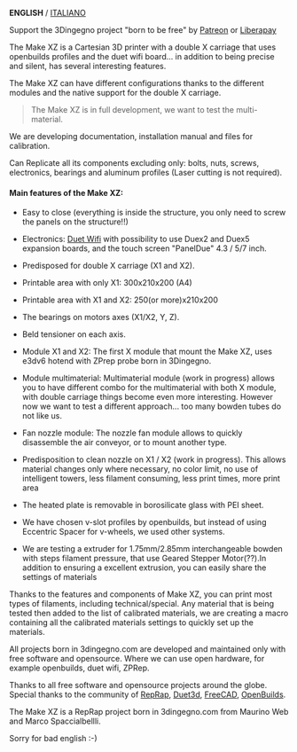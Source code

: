 **ENGLISH** / [ITALIANO](README(IT).md)

Support the 3Dingegno project "born to be free" by [Patreon](https://www.patreon.com/3Dingegno) or [Liberapay](https://liberapay.com/3Dingegno/)

The Make XZ is a Cartesian 3D printer with a double X carriage that uses openbuilds profiles and the duet wifi board... in addition to being precise and silent, has several interesting features.

The Make XZ can have different configurations thanks to the different modules and the native support for the double X carriage.

>The Make XZ is in full development, we want to test the multi-material.

We are developing documentation, installation manual and files for calibration.

Can Replicate all its components excluding only: bolts, nuts, screws, electronics, bearings and aluminum profiles (Laser cutting is not required).

#### Main features of the Make XZ:

- Easy to close (everything is inside the structure, you only need to screw the panels on the structure!!)
	
- Electronics: [Duet Wifi](https://www.duet3d.com/DuetWifi) with possibility to use Duex2 and Duex5 expansion boards, and the touch screen "PanelDue" 4.3 / 5/7 inch.

- Predisposed for double X carriage (X1 and X2).

- Printable area with only X1: 300x210x200 (A4)
- Printable area with X1 and X2: 250(or more)x210x200

- The bearings on motors axes (X1/X2, Y, Z).

- Beld tensioner on each axis.

- Module X1 and X2: The first X module that mount the Make XZ, uses e3dv6 hotend with ZPrep probe born in 3Dingegno.

- Module multimaterial: Multimaterial module (work in progress) allows you to have different combo for the multimaterial with both X module, with double carriage things become even more interesting. However now we want to test a different approach... too many bowden tubes do not like us.

- Fan nozzle module: The nozzle fan module allows to quickly disassemble the air conveyor, or to mount another type.

- Predisposition to clean nozzle on X1 / X2 (work in progress). This allows material changes only where necessary, no color limit, no use of intelligent towers, less filament consuming, less print times, more print area

- The heated plate is removable in borosilicate glass with PEI sheet.

- We have chosen v-slot profiles by openbuilds, but instead of using Eccentric Spacer for v-wheels, we used other systems.

- We are testing a extruder for 1.75mm/2.85mm interchangeable bowden with steps filament pressure, that use Geared Stepper Motor(??).In addition to ensuring a excellent extrusion, you can easily share the settings of materials

Thanks to the features and components of Make XZ, you can print most types of filaments, including technical/special. Any material that is being tested then added to the list of calibrated materials, we are creating a macro containing all the calibrated materials settings to quickly set up the materials.

All projects born in 3dingegno.com are developed and maintained only with free software and opensource. Where we can use open hardware, for example openbuilds, duet wifi, ZPRep.

Thanks to all free software and opensource projects around the globe.
Special thanks to the community of [RepRap](http://forums.reprap.org/index.php), [Duet3d](https://www.duet3d.com/forum/), [FreeCAD](https://forum.freecadweb.org/), [OpenBuilds](http://openbuilds.org/).

The Make XZ is a RepRap project born in 3dingegno.com from Maurino Web and Marco Spaccialbellli.

Sorry for bad english :-)



